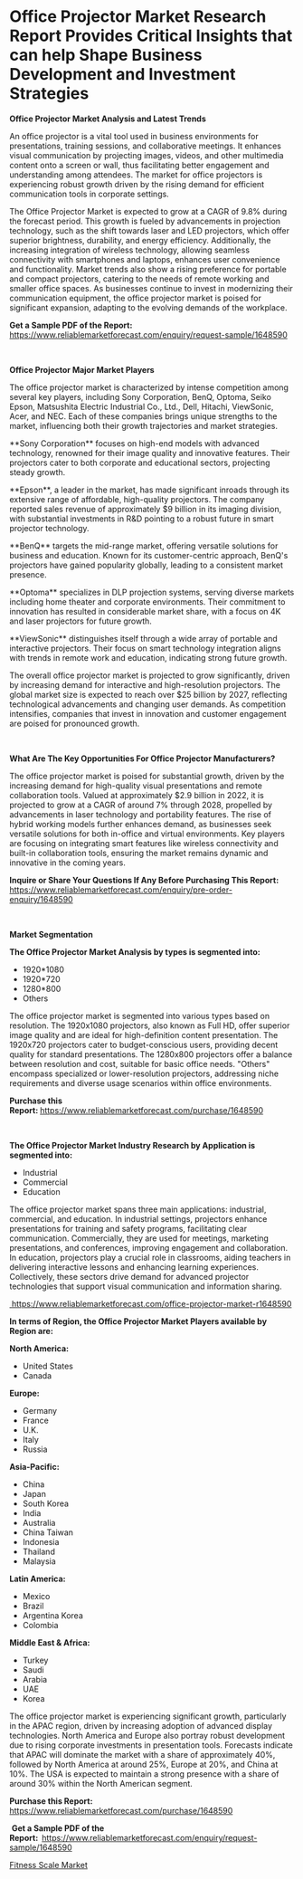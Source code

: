 <p><h1>Office Projector Market Research Report Provides Critical Insights that can help Shape Business Development and Investment Strategies</h1></p><p><strong>Office Projector Market Analysis and Latest Trends</strong></p>
<p><p>An office projector is a vital tool used in business environments for presentations, training sessions, and collaborative meetings. It enhances visual communication by projecting images, videos, and other multimedia content onto a screen or wall, thus facilitating better engagement and understanding among attendees. The market for office projectors is experiencing robust growth driven by the rising demand for efficient communication tools in corporate settings.</p><p>The Office Projector Market is expected to grow at a CAGR of 9.8% during the forecast period. This growth is fueled by advancements in projection technology, such as the shift towards laser and LED projectors, which offer superior brightness, durability, and energy efficiency. Additionally, the increasing integration of wireless technology, allowing seamless connectivity with smartphones and laptops, enhances user convenience and functionality. Market trends also show a rising preference for portable and compact projectors, catering to the needs of remote working and smaller office spaces. As businesses continue to invest in modernizing their communication equipment, the office projector market is poised for significant expansion, adapting to the evolving demands of the workplace.</p></p>
<p><strong>Get a Sample PDF of the Report:&nbsp;</strong> <a href="https://www.reliablemarketforecast.com/enquiry/request-sample/1648590?utm_campaign=3120&utm_medium=2&utm_source=Github&utm_content=ia&utm_term=04042025&utm_id=office-projector">https://www.reliablemarketforecast.com/enquiry/request-sample/1648590</a></p>
<p>&nbsp;</p>
<p><strong>Office Projector Major Market Players</strong></p>
<p><p>The office projector market is characterized by intense competition among several key players, including Sony Corporation, BenQ, Optoma, Seiko Epson, Matsushita Electric Industrial Co., Ltd., Dell, Hitachi, ViewSonic, Acer, and NEC. Each of these companies brings unique strengths to the market, influencing both their growth trajectories and market strategies.</p><p>**Sony Corporation** focuses on high-end models with advanced technology, renowned for their image quality and innovative features. Their projectors cater to both corporate and educational sectors, projecting steady growth.</p><p>**Epson**, a leader in the market, has made significant inroads through its extensive range of affordable, high-quality projectors. The company reported sales revenue of approximately $9 billion in its imaging division, with substantial investments in R&D pointing to a robust future in smart projector technology.</p><p>**BenQ** targets the mid-range market, offering versatile solutions for business and education. Known for its customer-centric approach, BenQ's projectors have gained popularity globally, leading to a consistent market presence.</p><p>**Optoma** specializes in DLP projection systems, serving diverse markets including home theater and corporate environments. Their commitment to innovation has resulted in considerable market share, with a focus on 4K and laser projectors for future growth.</p><p>**ViewSonic** distinguishes itself through a wide array of portable and interactive projectors. Their focus on smart technology integration aligns with trends in remote work and education, indicating strong future growth.</p><p>The overall office projector market is projected to grow significantly, driven by increasing demand for interactive and high-resolution projectors. The global market size is expected to reach over $25 billion by 2027, reflecting technological advancements and changing user demands. As competition intensifies, companies that invest in innovation and customer engagement are poised for pronounced growth.</p></p>
<p>&nbsp;</p>
<p><strong>What Are The Key Opportunities For Office Projector Manufacturers?</strong></p>
<p><p>The office projector market is poised for substantial growth, driven by the increasing demand for high-quality visual presentations and remote collaboration tools. Valued at approximately $2.9 billion in 2022, it is projected to grow at a CAGR of around 7% through 2028, propelled by advancements in laser technology and portability features. The rise of hybrid working models further enhances demand, as businesses seek versatile solutions for both in-office and virtual environments. Key players are focusing on integrating smart features like wireless connectivity and built-in collaboration tools, ensuring the market remains dynamic and innovative in the coming years.</p></p>
<p><strong>Inquire or Share Your Questions If Any Before Purchasing This Report:</strong> <a href="https://www.reliablemarketforecast.com/enquiry/pre-order-enquiry/1648590?utm_campaign=3120&utm_medium=2&utm_source=Github&utm_content=ia&utm_term=04042025&utm_id=office-projector">https://www.reliablemarketforecast.com/enquiry/pre-order-enquiry/1648590</a></p>
<p>&nbsp;</p>
<p><strong>Market Segmentation</strong></p>
<p><strong>The Office Projector Market Analysis by types is segmented into:</strong></p>
<p><ul><li>1920*1080</li><li>1920*720</li><li>1280*800</li><li>Others</li></ul></p>
<p><p>The office projector market is segmented into various types based on resolution. The 1920x1080 projectors, also known as Full HD, offer superior image quality and are ideal for high-definition content presentation. The 1920x720 projectors cater to budget-conscious users, providing decent quality for standard presentations. The 1280x800 projectors offer a balance between resolution and cost, suitable for basic office needs. "Others" encompass specialized or lower-resolution projectors, addressing niche requirements and diverse usage scenarios within office environments.</p></p>
<p><strong>Purchase this Report:&nbsp;</strong><a href="https://www.reliablemarketforecast.com/purchase/1648590?utm_campaign=3120&utm_medium=2&utm_source=Github&utm_content=ia&utm_term=04042025&utm_id=office-projector">https://www.reliablemarketforecast.com/purchase/1648590</a></p>
<p>&nbsp;</p>
<p><strong>The Office Projector Market Industry Research by Application is segmented into:</strong></p>
<p><ul><li>Industrial</li><li>Commercial</li><li>Education</li></ul></p>
<p><p>The office projector market spans three main applications: industrial, commercial, and education. In industrial settings, projectors enhance presentations for training and safety programs, facilitating clear communication. Commercially, they are used for meetings, marketing presentations, and conferences, improving engagement and collaboration. In education, projectors play a crucial role in classrooms, aiding teachers in delivering interactive lessons and enhancing learning experiences. Collectively, these sectors drive demand for advanced projector technologies that support visual communication and information sharing.</p></p>
<p><a href="https://www.reliablemarketforecast.com/office-projector-market-r1648590?utm_campaign=3120&utm_medium=2&utm_source=Github&utm_content=ia&utm_term=04042025&utm_id=office-projector">&nbsp;https://www.reliablemarketforecast.com/office-projector-market-r1648590</a></p>
<p><strong>In terms of Region, the Office Projector Market Players available by Region are:</strong></p>
<p>
    <p> <strong> North America: </strong>
        <ul>
            <li>United States</li>
            <li>Canada</li>
        </ul>
        </p> 
    <p> <strong> Europe: </strong>
        <ul>
            <li>Germany</li>
            <li>France</li>
            <li>U.K.</li>
            <li>Italy</li>
            <li>Russia</li>
        </ul>
        </p> 
    <p> <strong> Asia-Pacific: </strong>
        <ul>
            <li>China</li>
            <li>Japan</li>
            <li>South Korea</li>
            <li>India</li>
            <li>Australia</li>
            <li>China Taiwan</li>
            <li>Indonesia</li>
            <li>Thailand</li>
            <li>Malaysia</li>
        </ul>
        </p> 
    <p> <strong> Latin America: </strong>
        <ul>
            <li>Mexico</li>
            <li>Brazil</li>
            <li>Argentina Korea</li>
            <li>Colombia</li>
        </ul>
        </p> 
    <p> <strong> Middle East & Africa: </strong>
        <ul>
            <li>Turkey</li>
            <li>Saudi</li>
            <li>Arabia</li>
            <li>UAE</li>
            <li>Korea</li>
        </ul>
    </p>
    </p>
<p><p>The office projector market is experiencing significant growth, particularly in the APAC region, driven by increasing adoption of advanced display technologies. North America and Europe also portray robust development due to rising corporate investments in presentation tools. Forecasts indicate that APAC will dominate the market with a share of approximately 40%, followed by North America at around 25%, Europe at 20%, and China at 10%. The USA is expected to maintain a strong presence with a share of around 30% within the North American segment.</p></p>
<p><strong>Purchase this Report: </strong><a href="https://www.reliablemarketforecast.com/purchase/1648590?utm_campaign=3120&utm_medium=2&utm_source=Github&utm_content=ia&utm_term=04042025&utm_id=office-projector">https://www.reliablemarketforecast.com/purchase/1648590</a></p>
<p>&nbsp;<strong>Get a Sample PDF of the Report:&nbsp;&nbsp;</strong><a href="https://www.reliablemarketforecast.com/enquiry/request-sample/1648590?utm_campaign=3120&utm_medium=2&utm_source=Github&utm_content=ia&utm_term=04042025&utm_id=office-projector">https://www.reliablemarketforecast.com/enquiry/request-sample/1648590</a></p>
<p><strong></strong></p>
<p><p><a href="https://github.com/anggigpps/Market-Research-Report-List-1/blob/main/fitness-scale-market.md?utm_campaign=3120&utm_medium=2&utm_source=Github&utm_content=ia&utm_term=04042025&utm_id=office-projector">Fitness Scale Market</a></p></p>